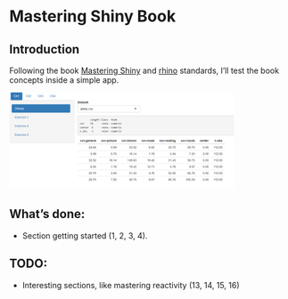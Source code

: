 Mastering Shiny Book
================

## Introduction

Following the book [Mastering
Shiny](https://mastering-shiny.org/index.html) and
[rhino](https://www.appsilon.com/rhinoverse/rhino) standards, I’ll test
the book concepts inside a simple app.

<img src="img/readme_showcase.png" style="width:80.0%" />

## What’s done:

- Section getting started (1, 2, 3, 4).

## TODO:

- Interesting sections, like mastering reactivity (13, 14, 15, 16)
